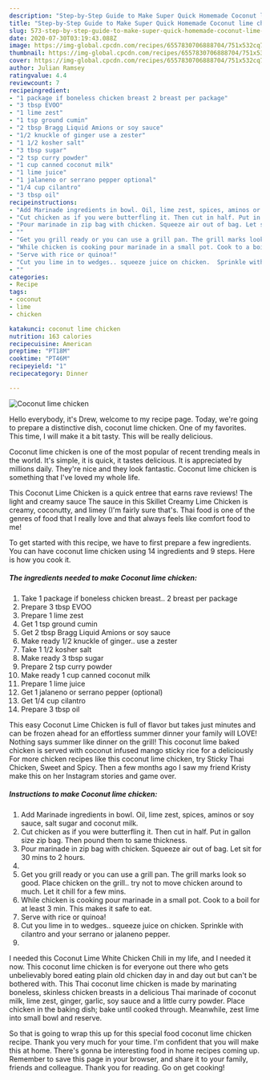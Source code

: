 ```yaml
---
description: "Step-by-Step Guide to Make Super Quick Homemade Coconut lime chicken"
title: "Step-by-Step Guide to Make Super Quick Homemade Coconut lime chicken"
slug: 573-step-by-step-guide-to-make-super-quick-homemade-coconut-lime-chicken
date: 2020-07-30T03:19:43.088Z
image: https://img-global.cpcdn.com/recipes/6557830706888704/751x532cq70/coconut-lime-chicken-recipe-main-photo.jpg
thumbnail: https://img-global.cpcdn.com/recipes/6557830706888704/751x532cq70/coconut-lime-chicken-recipe-main-photo.jpg
cover: https://img-global.cpcdn.com/recipes/6557830706888704/751x532cq70/coconut-lime-chicken-recipe-main-photo.jpg
author: Julian Ramsey
ratingvalue: 4.4
reviewcount: 7
recipeingredient:
- "1 package if boneless chicken breast 2 breast per package"
- "3 tbsp EVOO"
- "1 lime zest"
- "1 tsp ground cumin"
- "2 tbsp Bragg Liquid Amions or soy sauce"
- "1/2 knuckle of ginger use a zester"
- "1 1/2 kosher salt"
- "3 tbsp sugar"
- "2 tsp curry powder"
- "1 cup canned coconut milk"
- "1 lime juice"
- "1 jalaneno or serrano pepper optional"
- "1/4 cup cilantro"
- "3 tbsp oil"
recipeinstructions:
- "Add Marinade ingredients in bowl. Oil, lime zest, spices, aminos or soy sauce, salt sugar and coconut milk."
- "Cut chicken as if you were butterfling it. Then cut in half. Put in gallon size zip bag. Then pound them to same thickness."
- "Pour marinade in zip bag with chicken. Squeeze air out of bag. Let sit for 30 mins to 2 hours."
- ""
- "Get you grill ready or you can use a grill pan. The grill marks look so good. Place chicken on the grill.. try not to move chicken around to much. Let it chill for a few mins."
- "While chicken is cooking pour marinade in a small pot. Cook to a boil for at least 3 min. This makes it safe to eat."
- "Serve with rice or quinoa!"
- "Cut you lime in to wedges.. squeeze juice on chicken.  Sprinkle with cilantro and your serrano or jalaneno pepper."
- ""
categories:
- Recipe
tags:
- coconut
- lime
- chicken

katakunci: coconut lime chicken 
nutrition: 163 calories
recipecuisine: American
preptime: "PT18M"
cooktime: "PT46M"
recipeyield: "1"
recipecategory: Dinner

---
```



![Coconut lime chicken](https://img-global.cpcdn.com/recipes/6557830706888704/751x532cq70/coconut-lime-chicken-recipe-main-photo.jpg)

Hello everybody, it's Drew, welcome to my recipe page. Today, we're going to prepare a distinctive dish, coconut lime chicken. One of my favorites. This time, I will make it a bit tasty. This will be really delicious.

Coconut lime chicken is one of the most popular of recent trending meals in the world. It's simple, it is quick, it tastes delicious. It is appreciated by millions daily. They're nice and they look fantastic. Coconut lime chicken is something that I've loved my whole life.

This Coconut Lime Chicken is a quick entree that earns rave reviews! The light and creamy sauce The sauce in this Skillet Creamy Lime Chicken is creamy, coconutty, and limey (I&#39;m fairly sure that&#39;s. Thai food is one of the genres of food that I really love and that always feels like comfort food to me!


To get started with this recipe, we have to first prepare a few ingredients. You can have coconut lime chicken using 14 ingredients and 9 steps. Here is how you cook it.

<!--inarticleads1-->

##### The ingredients needed to make Coconut lime chicken:

1. Take 1 package if boneless chicken breast.. 2 breast per package
1. Prepare 3 tbsp EVOO
1. Prepare 1 lime zest
1. Get 1 tsp ground cumin
1. Get 2 tbsp Bragg Liquid Amions or soy sauce
1. Make ready 1/2 knuckle of ginger.. use a zester
1. Take 1 1/2 kosher salt
1. Make ready 3 tbsp sugar
1. Prepare 2 tsp curry powder
1. Make ready 1 cup canned coconut milk
1. Prepare 1 lime juice
1. Get 1 jalaneno or serrano pepper (optional)
1. Get 1/4 cup cilantro
1. Prepare 3 tbsp oil


This easy Coconut Lime Chicken is full of flavor but takes just minutes and can be frozen ahead for an effortless summer dinner your family will LOVE! Nothing says summer like dinner on the grill! This coconut lime baked chicken is served with coconut infused mango sticky rice for a deliciously For more chicken recipes like this coconut lime chicken, try Sticky Thai Chicken, Sweet and Spicy. Then a few months ago I saw my friend Kristy make this on her Instagram stories and game over. 

<!--inarticleads2-->

##### Instructions to make Coconut lime chicken:

1. Add Marinade ingredients in bowl. Oil, lime zest, spices, aminos or soy sauce, salt sugar and coconut milk.
1. Cut chicken as if you were butterfling it. Then cut in half. Put in gallon size zip bag. Then pound them to same thickness.
1. Pour marinade in zip bag with chicken. Squeeze air out of bag. Let sit for 30 mins to 2 hours.
1. 
1. Get you grill ready or you can use a grill pan. The grill marks look so good. Place chicken on the grill.. try not to move chicken around to much. Let it chill for a few mins.
1. While chicken is cooking pour marinade in a small pot. Cook to a boil for at least 3 min. This makes it safe to eat.
1. Serve with rice or quinoa!
1. Cut you lime in to wedges.. squeeze juice on chicken.  Sprinkle with cilantro and your serrano or jalaneno pepper.
1. 


I needed this Coconut Lime White Chicken Chili in my life, and I needed it now. This coconut lime chicken is for everyone out there who gets unbelievably bored eating plain old chicken day in and day out but can&#39;t be bothered with. This Thai coconut lime chicken is made by marinating boneless, skinless chicken breasts in a delicious Thai marinade of coconut milk, lime zest, ginger, garlic, soy sauce and a little curry powder. Place chicken in the baking dish; bake until cooked through. Meanwhile, zest lime into small bowl and reserve. 

So that is going to wrap this up for this special food coconut lime chicken recipe. Thank you very much for your time. I'm confident that you will make this at home. There's gonna be interesting food in home recipes coming up. Remember to save this page in your browser, and share it to your family, friends and colleague. Thank you for reading. Go on get cooking!
